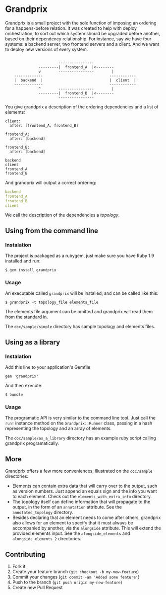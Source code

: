 # Grandprix

Grandprix is a small project with the sole function of imposing an ordering for
a happens-before relation. It was created to help with deploy orchestration, to
sort out which system should be upgraded before another, based on their
dependency relationship. For instance, say we have four systems: a backend
server, two frontend servers and a client. And we want to deploy new versions of
every system.

```                
                    
                        ----------------
               ---------|  frontend_A  |<--------
               v        ----------------        |
    -------------                              ------------  
    |  backend  |                              |  client  | 
    -------------                              ------------ 
               ^        ----------------        |
               ---------|  frontend_B  |<--------
                        ----------------
```

 You give grandprix a description of the ordering dependencies and a list of
 elements:

```
client:
  after: [frontend_A, frontend_B]

frontend_A:
  after: [backend]

frontend_B:
  after: [backend]
```

```
backend
client
frontend_A
frontend_B
```

And grandprix will output a correct ordering:

```yaml
backend
frontend_A
frontend_B
client
```

We call the description of the dependencies a _topology_.

## Using from the command line

### Instalation
The project is packaged as a rubygem, just make sure you have Ruby 1.9 installed
and run:

    $ gem install grandprix

### Usage
An executable called `grandprix` will be installed, and can be called like this:

    $ grandprix -t topology_file elements_file

The elements file argument can be omitted and grandprix will read them from
the standard in.

The `doc/sample/simple` directory has sample topology and elements files.


## Using as a library

### Instalation
Add this line to your application's Gemfile:

    gem 'grandprix'

And then execute:

    $ bundle

### Usage

The programatic API is very similar to the command line tool. Just call the
`run!` instance method on the `Grandprix::Runner` class, passing in a hash
representing the topology and an array of elements.

The `doc/sample/as_a_library` directory has an example ruby script calling
grandprix programatically.


## More 

Grandprix offers a few more conveniences, illustrated on the `doc/sample`
directories:

* Elements can contain extra data that will carry over to the output, such as
  version numbers. Just append an equals sign and the info you want to each
  element. Check out the `elements_with_extra_info` directory.
* The topology itself can define information that will propagate to the
  output, in the form of an `annotation` attribute. See the `annotated_topology`
  directory.
* Besides declaring that an element needs to come after others, grandprix also
  allows for an element to specify that it must always be accompanied by
  another, via the `alongside` attribute. This will extend the provided elements
  input. See the `alongside_elements` and `alongside_elements_2` directories.


## Contributing

1. Fork it
2. Create your feature branch (`git checkout -b my-new-feature`)
3. Commit your changes (`git commit -am 'Added some feature'`)
4. Push to the branch (`git push origin my-new-feature`)
5. Create new Pull Request
